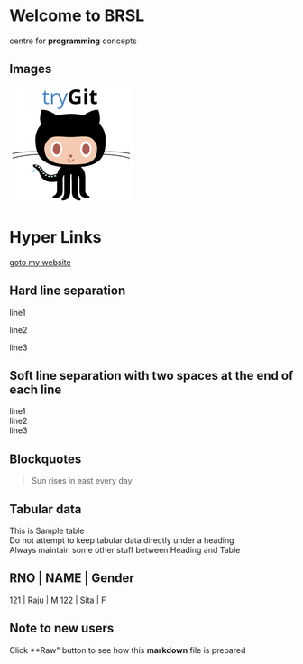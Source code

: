 # Welcome to BRSL
centre for **programming** concepts

## Images  
![My Image](images/Git.png)


Hyper Links
===========
[goto my website](http://www.brsl.net)

## Hard line separation
line1

line2

line3

## Soft line separation with **two spaces** at the end of each line
line1  
line2  
line3

## Blockquotes
>  Sun rises in east
> every day


## Tabular data
This is Sample table  
Do not attempt to keep tabular data directly under a heading  
Always maintain some other stuff between Heading and Table

RNO | NAME | Gender
--------------------
121 | Raju | M
122 | Sita | F


## Note to new users
Click **Raw" button to see how this **markdown** file is prepared













